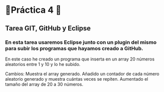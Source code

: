# :moyai:Práctica 4 :moyai:
## Tarea GIT, GitHub y Eclipse
### En esta tarea usaremos Eclipse junto con un plugin del mismo para subir los programas que hayamos creado a GitHub.
En este caso he creado un programa que inserta en un array 20 números aleatorios entre 1 y 10 y lo he subido.

Cambios:
Muestra el array generado.
Añadido un contador de cada número aleatorio generado y muestra cuántas veces se repiten.
Aumentado el tamaño del array de 20 a 30 números.
